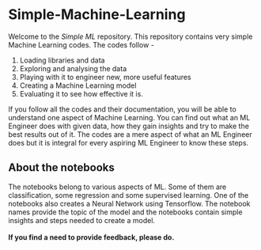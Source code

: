 # Simple-Machine-Learning

Welcome to the *Simple ML* repository. This repository contains very simple Machine Learning codes. The codes follow - 
1. Loading libraries and data
2. Exploring and analysing the data
3. Playing with it to engineer new, more useful features
4. Creating a Machine Learning model
5. Evaluating it to see how effective it is.

If you follow all the codes and their documentation, you will be able to understand one aspect of Machine Learning. 
You can find out what an ML Engineer does with given data, how they gain insights and try to make the best results out of it.
The codes are a mere aspect of what an ML Engineer does but it is integral for every aspiring ML Engineer to know these steps.

## About the notebooks

The notebooks belong to various aspects of ML. Some of them are classification, some regression and some supervised learning.
One of the notebooks also creates a Neural Network using Tensorflow.
The notebook names provide the topic of the model and the notebooks contain simple insights and steps needed to create a model.
<br><br>
**If you find a need to provide feedback, please do.**
